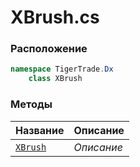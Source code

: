 
# XBrush.cs
### Расположение
```csharp
namespace TigerTrade.Dx  
    class XBrush
```

### Методы
| Название | Описание |
| --- | --- |
| [`XBrush`](./Методы/XBrush.md) | *Описание* |
